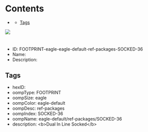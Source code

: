 



Contents
========

* [](#)
	* [Tags](#tags)
  
![][im]
# 

- ID: FOOTPRINT-eagle-eagle-default-ref-packages-SOCKED-36
- Name: 
- Description: 

## Tags

- hexID: 
- oompType: FOOTPRINT
- oompSize: eagle
- oompColor: eagle-default
- oompDesc: ref-packages
- oompIndex: SOCKED-36
- oompName: eagle-default/ref-packages/SOCKED-36
- description: &lt;b&gt;Dual In Line Socked&lt;/b&gt;



[im]: image.png
